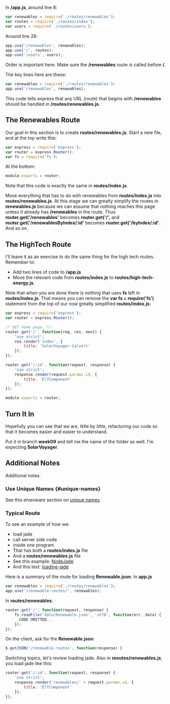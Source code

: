 In **/app.js**, around line 8:

```javascript
var renewables = require('./routes/renewables');
var routes = require('./routes/index');
var users = require('./routes/users');
```

Around line 28:

```javascript
app.use('/renewables', renewables);
app.use('/', routes);
app.use('/users', users);
```

Order is important here. Make sure the **/renewables** route is called before **/**.

The key lines here are these:

```javascript
var renewables = require('./routes/renewables');
app.use('/renewables', renewables);
```

This code tells express that any URL (route) that begins with **/renewables** should be handled in **/routes/renewables.js**.

## The Renewables Route

Our goal in this section is to create **routes/renewables.js**. Start a new file, and at the top write this:

```javascript
var express = require('express');
var router = express.Router();
var fs = require('fs');
```

At the bottom:

```javascript
module.exports = router;
```

Note that this code is exactly the same in **routes/index.js**.

Move everything that has to do with renewables from **routes/index.js** into **routes/renewables.js**. At this stage we can greatly simplify the routes in **renewables.js** because we can assume that nothing reaches this page unless it already has **/renewables** in the route. Thus **router.get('/renewables'** becomes **router.get('/',** and **router.get('/renewablesByIndex/:id'** becomes **router.get('/byIndex/:id'**. And so on.

## The HighTech Route

I'll leave it as an exercise to do the same thing for the high tech routes. Remember to:

- Add two lines of code to **/app.js**
- Move the relevant code from **routes/index.js** to **routes/high-tech-energy.js**.

Note that when you are done there is nothing that uses **fs** left in **routes/index.js**. That means you can remove the **var fs = require('fs')** statement from the top of our now greatly simplified **routes/index.js**:

```javascript
var express = require('express');
var router = express.Router();

/* GET home page. */
router.get('/', function(req, res, next) {
    'use strict';
    res.render('index', {
        title: 'SolarVoyager-Calvert'
    });
});

router.get('/:id', function(request, response) {
    'use strict';
    response.render(request.params.id, {
        title: 'ElfComponent'
    });
});

module.exports = router;
```

## Turn It In

Hopefully you can see that we are, little by little, refactoring our code so that it becomes easier and easier to understand.

Put it in branch **week09** and tell me the name of the folder as well. I'm expecting **SolarVoyager**.


## Additional Notes

Additional notes.

### Use Unique Names {#unique-names}

See this elvenware section on [unique names][unique-names].

[unique-names]: http://www.elvenware.com/charlie/development/web/JavaScript/NodeJade.html#unique-names

### Typical Route

To see an example of how we:

- load jade
- call server side code
- inside one program
- That has both a **routes/index.js** file
- And a **routes/renewables.js** file
- See this example: [NodeJade][jade-routes]
- And this text: [loading-jade]

[jade-routes]: https://github.com/charliecalvert/JsObjects/tree/master/JavaScript/NodeCode/JadeRoutes
[loading-jade]:http://www.elvenware.com/charlie/development/web/JavaScript/NodeJade.html#loading-jade

Here is a summary of the route for loading **Renewable.json**. In **app.js**

```javascript
var renewables = require('./routes/renewables');
app.use('/renewable-routes/', renewables);
```

In **routes/renewables**:

```javascript
router.get('/', function(request, response) {
    fs.readFile('data/Renewable.json', 'utf8', function(err, data) {
      CODE OMITTED...
    });
});
```

On the client, ask for the **Renewable.json**:

```javascript
$.getJSON('/renewable-routes', function(response) {
```

Switching topics, let's review loading jade. Also in **reoutes/renewables.js**, you load jade like this:

```javascript
router.get('/:id', function(request, response) {
    'use strict';
    response.render('renewables/' + request.params.id, {
        title: 'ElfComponent'
    });
});
```
